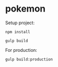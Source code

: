 # pokemon
Setup project:

 `npm install`
 
 `gulp build`
 
For production:

 `gulp build:production`